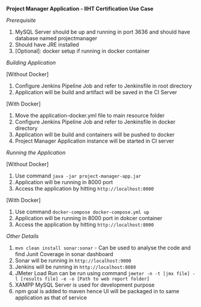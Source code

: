 **Project Manager Application - IIHT Certification Use Case**

_Prerequisite_
1. MySQL Server should be up and running in port 3636 and should have database named projectmanager
2. Should have JRE installed
3. [Optional]: docker setup if running in docker container

_Building Application_

[Without Docker]
1. Configure Jenkins Pipeline Job and refer to Jenkinsfile in root directory
2. Application will be build and artifact will be saved in the CI Server

[With Docker]
1. Move the application-docker.yml file to main resource folder
2. Configure Jenkins Pipeline Job and refer to Jenkinsfile in docker directory
3. Application will be build and containers will be pushed to docker
4. Project Manager Application instance will be started in CI server


_Running the Application_

[Without Docker]
1. Use command `java -jar project-manager-app.jar`
2. Application will be running in 8000 port
3. Access the application by hitting `http://localhost:8000` 

[With Docker]
1. Use command `docker-compose docker-compose.yml up`
2. Application will be running in 8000 port in dokcer container
3. Access the application by hitting `http://localhost:8000` 


_Other Details_
1. `mvn clean install sonar:sonar` - Can be used to analyse the code and find Junit Coverage in sonar dashboard
2. Sonar will be running in `http://localhost:9000`
3. Jenkins will be running in `http://localhost:8080`
4. JMeter Load Run can be run using command `jmeter -n -t [jmx file] -l [results file] -e -o [Path to web report folder]`
5. XAMPP MySQL Server is used for development purpose
6. npm goal is added to maven hence UI will be packaged in to same application as that of service
